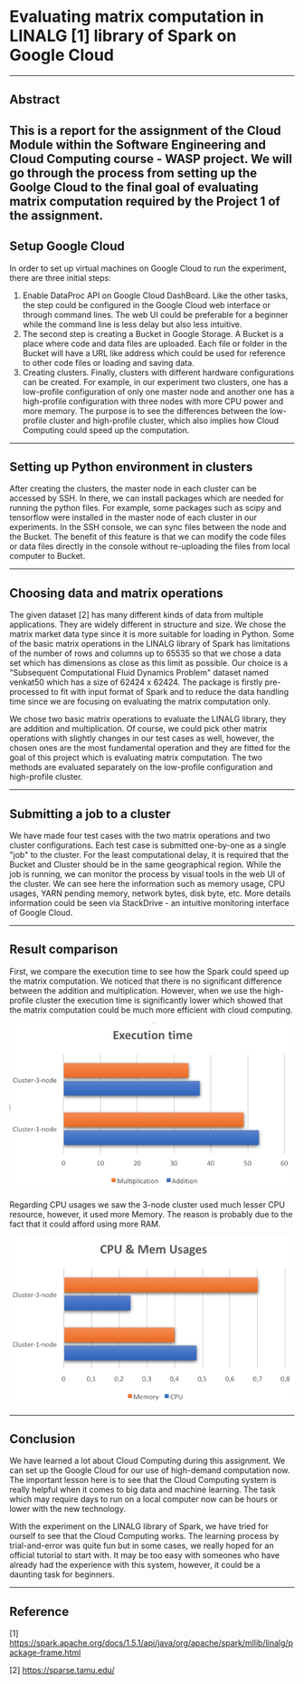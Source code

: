# Evaluating matrix computation in LINALG [1] library of Spark on Google Cloud
----
## Abstract
This is a report for the assignment of the Cloud Module within the Software Engineering and Cloud Computing course - WASP project. We will go through the process from setting up the Goolge Cloud to the final goal of evaluating matrix computation required by the Project 1 of the assignment. 
----
## Setup Google Cloud

In order to set up virtual machines on Google Cloud to run the experiment, there are three initial steps:

1. Enable DataProc API on Google Cloud DashBoard. Like the other tasks, the step could be configured in the Google Cloud web interface or through command lines. The web UI could be preferable for a beginner while the command line is less delay but also less intuitive.
2. The second step is creating a Bucket in Google Storage. A Bucket is a place where code and data files are uploaded. Each file or folder in the Bucket will have a URL like address which could be used for reference to other code files or loading and saving data. 
3. Creating clusters. Finally, clusters with different hardware configurations can be created. For example, in our experiment two clusters, one has a low-profile configuration of only one master node and another one has a high-profile configuration with three nodes with more CPU power and more memory. The purpose is to see the differences between the low-profile cluster and high-profile cluster, which also implies how Cloud Computing could speed up the computation.

----
## Setting up Python environment in clusters
After creating the clusters, the master node in each cluster can be accessed by SSH. In there, we can install packages which are needed for running the python files. For example, some packages such as scipy and tensorflow were installed in the master node of each cluster in our experiments. In the SSH console, we can sync files between the node and the Bucket. The benefit of this feature is that we can modify the code files or data files directly in the console without re-uploading the files from local computer to Bucket. 

----
## Choosing data and matrix operations
The given dataset [2] has many different kinds of data from multiple applications. They are widely different in structure and size. We chose the matrix market data type since it is more suitable for loading in Python. Some of the basic matrix operations in the LINALG library of Spark has limitations of the number of rows and columns up to 65535 so that we chose a data set which has dimensions as close as this limit as possible. Our choice is a "Subsequent Computational Fluid Dynamics Problem" dataset named venkat50 which has a size of 62424 x 62424. The package is firstly pre-processed to fit with input format of Spark and to reduce the data handling time since we are focusing on evaluating the matrix computation only.

We chose two basic matrix operations to evaluate the LINALG library, they are addition and multiplication. Of course, we could pick other matrix operations with slightly changes in our test cases as well, however, the chosen ones are the most fundamental operation and they are fitted for the goal of this project which is evaluating matrix computation. The two methods are evaluated separately on the low-profile configuration and high-profile cluster.  

----
## Submitting a job to a cluster
We have made four test cases with the two matrix operations and two cluster configurations. Each test case is submitted one-by-one as a single "job" to the cluster. For the least computational delay, it is required that the Bucket and Cluster should be in the same geographical region. While the job is running, we can monitor the process by visual tools in the web UI of the cluster. We can see here the information such as memory usage, CPU usages, YARN pending memory, network bytes, disk byte, etc. More details information could be seen via StackDrive - an intuitive monitoring interface of Google Cloud. 

----
## Result comparison
First, we compare the execution time to see how the Spark could speed up the matrix computation. We noticed that there is no significant difference between the addition and multiplication. However, when we use the high-profile cluster the execution time is significantly lower which showed that the matrix computation could be much more efficient with cloud computing.

![alt text](https://github.com/minha12/Cloud-computing/blob/master/images/Exection_time.png)

Regarding CPU usages we saw the 3-node cluster used much lesser CPU resource, however, it used more Memory. The reason is probably due to the fact that it could afford using more RAM.

![alt text](https://github.com/minha12/Cloud-computing/blob/master/images/CPU-Mem1.png)

----
## Conclusion
We have learned a lot about Cloud Computing during this assignment. We can set up the Google Cloud for our use of high-demand computation now. The important lesson here is to see that the Cloud Computing system is really helpful when it comes to big data and machine learning. The task which may require days to run on a local computer now can be hours or lower with the new technology. 

With the experiment on the LINALG library of Spark, we have tried for ourself to see that the Cloud Computing works. The learning process by trial-and-error was quite fun but in some cases, we really hoped for an official tutorial to start with. It may be too easy with someones who have already had the experience with this system, however, it could be a daunting task for beginners. 

----
## Reference
[1] https://spark.apache.org/docs/1.5.1/api/java/org/apache/spark/mllib/linalg/package-frame.html 

[2] https://sparse.tamu.edu/ 
